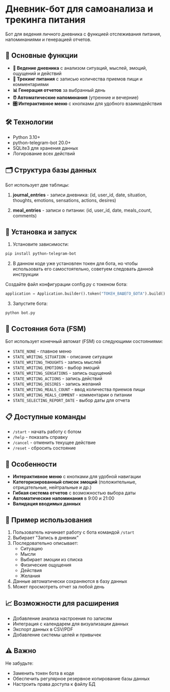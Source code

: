 # Дневник-бот для самоанализа и трекинга питания

Бот для ведения личного дневника с функцией отслеживания питания, напоминаниями и генерацией отчетов.

## 📌 Основные функции

- **📝 Ведение дневника** с анализом ситуаций, мыслей, эмоций, ощущений и действий
- **🍎 Трекинг питания** с записью количества приемов пищи и комментариями
- **📊 Генерация отчетов** за выбранный день
- **⏰ Автоматические напоминания** (утренние и вечерние)
- **🎛 Интерактивное меню** с кнопками для удобного взаимодействия

## 🛠 Технологии

- Python 3.10+
- python-telegram-bot 20.0+
- SQLite3 для хранения данных
- Логирование всех действий

## 🗂 Структура базы данных

Бот использует две таблицы:

1. **journal_entries** - записи дневника:
(id, user_id, date, situation, thoughts, emotions, sensations, actions, desires)

2. **meal_entries** - записи о питании:
(id, user_id, date, meals_count, comments)

## 🚀 Установка и запуск

1. Установите зависимости:
```bash
pip install python-telegram-bot
```

2. В данном коде уже установлен токен для бота, но чтобы использовать его самостоятельно, советуем следовать данной инструкции

Создайте файл конфигурации config.py с токеном бота:

```python
application = Application.builder().token("ТОКЕН_ВАШЕГО_БОТА").build()
```

3. Запустите бота:
```bash
python bot.py
```

## 🔄 Состояния бота (FSM)

Бот использует конечный автомат (FSM) со следующими состояниями:

- `STATE_NONE` - главное меню  
- `STATE_WRITING_SITUATION` - описание ситуации  
- `STATE_WRITING_THOUGHTS` - запись мыслей  
- `STATE_WRITING_EMOTIONS` - выбор эмоций  
- `STATE_WRITING_SENSATIONS` - запись ощущений  
- `STATE_WRITING_ACTIONS` - запись действий  
- `STATE_WRITING_DESIRES` - запись желаний  
- `STATE_WRITING_MEALS_COUNT` - ввод количества приемов пищи  
- `STATE_WRITING_MEALS_COMMENT` - комментарии о питании  
- `STATE_SELECTING_REPORT_DATE` - выбор даты для отчета  

## 📋 Доступные команды

- `/start` - начать работу с ботом  
- `/help` - показать справку  
- `/cancel` - отменить текущее действие  
- `/reset` - сбросить состояние  

## 🌟 Особенности

- **Интерактивное меню** с кнопками для удобной навигации  
- **Категоризированный список эмоций** (положительные, отрицательные, нейтральные и др.)  
- **Гибкая система отчетов** с возможностью выбора даты  
- **Автоматические напоминания** в 9:00 и 21:00  
- **Валидация вводимых данных**  

## 📝 Пример использования

1. Пользователь начинает работу с бота командой `/start`  
2. Выбирает "Запись в дневник"  
3. Последовательно описывает:  
   - Ситуацию  
   - Мысли  
   - Выбирает эмоции из списка  
   - Физические ощущения  
   - Действия  
   - Желания  
4. Данные автоматически сохраняются в базу данных  
5. Может просмотреть отчет за любой день  

## 📈 Возможности для расширения

- Добавление анализа настроения по записям  
- Интеграция с календарем для визуализации данных  
- Экспорт данных в CSV/PDF  
- Добавление системы целей и привычек  

## ⚠️ Важно

Не забудьте:  
- Заменить токен бота в коде  
- Обеспечить регулярное резервное копирование базы данных  
- Настроить права доступа к файлу БД